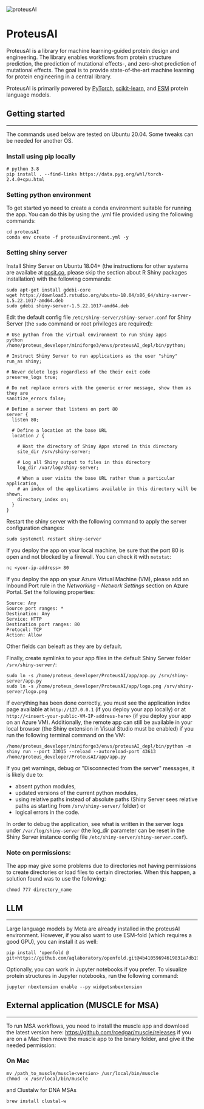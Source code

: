 
![proteusAI](https://github.com/jonfunk21/ProteusAI/assets/74795032/14f3b29e-deb5-4357-af2e-e19618f7e363)



# ProteusAI
ProteusAI is a library for machine learning-guided protein design and engineering. 
The library enables workflows from protein structure prediction, the prediction of 
mutational effects-, and zero-shot prediction of mutational effects.
The goal is to provide state-of-the-art machine learning for protein engineering in a central library.

ProteusAI is primarily powered by [PyTorch](https://pytorch.org/get-started/locally/), 
[scikit-learn](https://scikit-learn.org/stable/), 
and [ESM](https://github.com/facebookresearch/esm) protein language models. 

## Getting started

----
The commands used below are tested on Ubuntu 20.04. Some tweaks can be needed for another OS.

### Install using pip locally

```
# python 3.8
pip install . --find-links https://data.pyg.org/whl/torch-2.4.0+cpu.html
```

### Setting python environment
To get started yo need to create a conda environment suitable for running the app. You can do this by using the .yml file provided using the following commands:

```
cd proteusAI
conda env create -f proteusEnvironment.yml -y
```

### Setting shiny server

Install Shiny Server on Ubuntu 18.04+ (the instructions for other systems are availabe at <a href="https://posit.co/download/shiny-server/?_gl=1*1mdig69*_ga*MTQ1ODYyNTEzMC4xNzE5ODQwMDQy*_ga_8QJS108GF1*MTcxOTg0Mzg4MC4yLjEuMTcxOTg0Mzg4My4wLjAuMA..*_ga_2C0WZ1JHG0*MTcxOTg0Mzg4MC4yLjEuMTcxOTg0Mzg4My4wLjAuMA.." target="_blank">posit.co</a>, please skip the section about R Shiny packages installation) with the following commands:
```
sudo apt-get install gdebi-core
wget https://download3.rstudio.org/ubuntu-18.04/x86_64/shiny-server-1.5.22.1017-amd64.deb
sudo gdebi shiny-server-1.5.22.1017-amd64.deb
```
Edit the default config file `/etc/shiny-server/shiny-server.conf` for Shiny Server (the `sudo` command or root privileges are required):
```
# Use python from the virtual environment to run Shiny apps
python /home/proteus_developer/miniforge3/envs/proteusAI_depl/bin/python;

# Instruct Shiny Server to run applications as the user "shiny"
run_as shiny;

# Never delete logs regardless of the their exit code
preserve_logs true;

# Do not replace errors with the generic error message, show them as they are
sanitize_errors false;

# Define a server that listens on port 80
server {
  listen 80;

  # Define a location at the base URL
  location / {

    # Host the directory of Shiny Apps stored in this directory
    site_dir /srv/shiny-server;

    # Log all Shiny output to files in this directory
    log_dir /var/log/shiny-server;

    # When a user visits the base URL rather than a particular application,
    # an index of the applications available in this directory will be shown.
    directory_index on;
  }
}
```
Restart the shiny server with the following command to apply the server configuration changes:
```
sudo systemctl restart shiny-server
```
If you deploy the app on your local machine, be sure that the port 80 is open and not blocked by a firewall. You can check it with `netstat`:
```
nc <your-ip-address> 80
```
If you deploy the app on your Azure Virtual Machine (VM), please add an Inbound Port rule in the <i>Networking - Network Settings</i> section on Azure Portal. Set the following properties:
```
Source: Any
Source port ranges: *
Destination: Any
Service: HTTP
Destination port ranges: 80
Protocol: TCP
Action: Allow
```
Other fields can beleaft as they are by default.

Finally, create symlinks to your app files in the default Shiny Server folder `/srv/shiny-server/`:

```
sudo ln -s /home/proteus_developer/ProteusAI/app/app.py /srv/shiny-server/app.py
sudo ln -s /home/proteus_developer/ProteusAI/app/logo.png /srv/shiny-server/logo.png
```
If everything has been done correctly, you must see the application index page available at `http://127.0.0.1` (if you deploy your app locally) or at `http://<insert-your-public-VM-IP-address-here>` (if you deploy your app on an Azure VM). Additionally, the remote app can still be available in your local browser (the Shiny extension in Visual Studio must be enabled) if you run the following terminal command on the VM:
```
/home/proteus_developer/miniforge3/envs/proteusAI_depl/bin/python -m shiny run --port 33015 --reload --autoreload-port 43613 /home/proteus_developer/ProteusAI/app/app.py
```
If you get warnings, debug or "Disconnected from the server" messages, it is likely due to: 
- absent python modules,
- updated versions of the current python modules, 
- using relative paths instead of absolute paths (Shiny Server sees relative paths as starting from `/srv/shiny-server/` folder) 
or 
- logical errors in the code. 

In order to debug the application, see what is written in the server logs under `/var/log/shiny-server` (the log_dir parameter can be reset in the Shiny Server instance config file `/etc/shiny-server/shiny-server.conf`).

### Note on permissions:
The app may give some problems due to directories not having permissions to create directories or load files to certain directories. When this happen, a solution found was to use  the following:

```
chmod 777 directory_name
```

## LLM

----

Large language models by Meta are already installed in the proteusAI environment. However, if you also want to use ESM-fold (which requires a good GPU), you can install it as well:

```
pip install 'openfold @ git+https://github.com/aqlaboratory/openfold.git@4b41059694619831a7db195b7e0988fc4ff3a307'
```

Optionally, you can work in Jupyter notebooks if you prefer. To visualize protein structures in Jupyter notebooks, run the following command:
```
jupyter nbextension enable --py widgetsnbextension
```

## External application (MUSCLE for MSA)

----

To run MSA workflows, you need to install the muscle app and download the latest version here: https://github.com/rcedgar/muscle/releases
if you are on a Mac then move the muscle app to the binary folder, and give it the needed permission:

### On Mac
```
mv /path_to_muscle/muscle<version> /usr/local/bin/muscle
chmod -x /usr/local/bin/muscle
```
and Clustalw for DNA MSAs
```
brew install clustal-w
```
